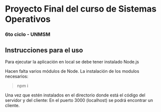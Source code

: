 # Proyecto Final del curso de Sistemas Operativos
### 6to ciclo - UNMSM

## Instrucciones para el uso

Para ejecutar la aplicación en local se debe tener instalado Node.js

Hacen falta varios módulos de Node. La instalación de los modulos necesarios:
> npm i

Una vez que estén instalados en el directorio donde está el código del servidor y del cliente: En el puerto 3000 (localhost) se podrá encontrar un cliente.
